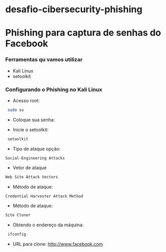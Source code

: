 # desafio-cibersecurity-phishing

# Phishing para captura de senhas do Facebook

### Ferramentas qu vamos utilizar

- Kali Linux
- setoolkit

### Configurando o Phishing no Kali Linux

- Acesso root:

 ```bash
  sudo su
   ```

- Coloque sua senha:

- Inicie o setoolkit:

 ```bash
  setoolkit
   ```

- Tipo de ataque opção:

```
Social-Engineering Attacks
```

- Vetor de ataque 

```bash
Web Site Attack Vectors
```

- Método de ataque:

```bash
Credential Harvester Attack Method
```

- Método de ataque:

```bash
Site Cloner
```

- Obtendo o endereço da máquina:

```bash
 ifconfig 
 ```

- URL para clone: <http://www.facebook.com>
